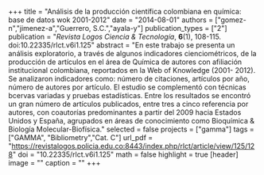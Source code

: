 +++
title = "Análisis de la producción científica colombiana en química: base de datos wok 2001-2012"
date = "2014-08-01"
authors = ["gomez-n","jimenez-a","Guerrero, S.C.","ayala-y"]
publication_types = ["2"]
publication = "*Revista Logos Ciencia & Tecnología*, **6**(1), 108-115. doi:10.22335/rlct.v6i1.125"
abstract = "En este trabajo se presenta un análisis exploratorio, a través de algunos indicadores cienciométricos, de la producción de artículos en el área de Química de autores con afiliación institucional colombiana, reportados en la Web of Knowledge (2001- 2012). Se analizaron indicadores como: número de citaciones, artículos por año, número de autores por artículo. El estudio se complementó con técnicas bcervas variadas y pruebas estadísticas. Entre los resultados se encontró un gran número de artículos publicados, entre tres a cinco referencia por autores, con coautorías predominantes a partir del 2009 hacia Estados Unidos y España, agrupados en áreas de conocimiento como Bioquímica & Biología Molecular-Biofísica."
selected = false
projects = ["gamma"]
tags = ["GAMMA", "Bibliometry","Cat. C"]
url_pdf = "https://revistalogos.policia.edu.co:8443/index.php/rlct/article/view/125/128"
doi = "10.22335/rlct.v6i1.125"
math = false
highlight = true
[header]
image = ""
caption = ""
+++

